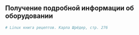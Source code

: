 ## Получение подробной информации об оборудовании








```ruby
# Linux книга рецептов. Карла Шрёдер, стр. 276
```
